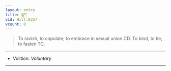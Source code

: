 ```yaml
---
layout: entry
title: སྒག་
vid: Hill:0357
vcount: 0
---
```

> To ravish, to copulate; to embrace in sexual union CD\. To bind, to tie, to fasten TC\.

---
* Volition: _Voluntary_

---

